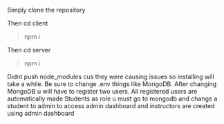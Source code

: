 Simply clone the repository

Then cd client 
> npm i

Then cd server
>npm i

Didnt push node_modules cus they were causing issues so installing will take a while. Be sure to change .env things like MongoDB. After changing MongoDB u will have to register two users. All registered users are automatically made 
Students as role u must go to mongodb and change a student to admin to access admin dashboard and instructors are created using admin dashboard

